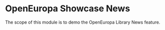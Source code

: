 # OpenEuropa Showcase News

The scope of this module is to demo the OpenEuropa Library News feature.
